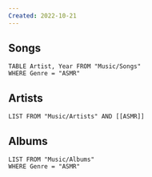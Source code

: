 ```yaml
---
Created: 2022-10-21 
---
```

Songs
---
```dataview
TABLE Artist, Year FROM "Music/Songs"
WHERE Genre = "ASMR"
```
Artists
---
```dataview
LIST FROM "Music/Artists" AND [[ASMR]]
```
Albums
---
```dataview
LIST FROM "Music/Albums"
WHERE Genre = "ASMR"
```